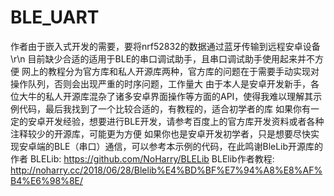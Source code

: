 # BLE_UART
作者由于嵌入式开发的需要，要将nrf52832的数据通过蓝牙传输到远程安卓设备\r\n
目前缺少合适的适用于BLE的串口调试助手，且串口调试助手使用起来并不方便
网上的教程分为官方库和私人开源库两种，官方库的问题在于需要手动实现对操作队列，否则会出现严重的时序问题，工作量大
由于本人是安卓开发新手，各位大牛的私人开源库混杂了诸多安卓界面操作等方面的API，使得我难以理解其示例代码，最后我找到了一个比较合适的，有教程的，适合初学者的库
如果你有一定的安卓开发经验，想要进行BLE开发，请参考百度上的官方库开发资料或者各种注释较少的开源库，可能更为方便
如果你也是安卓开发初学者，只是想要尽快实现安卓端的BLE（串口）通信，可以参考本示例的代码，在此鸣谢BleLib开源库的作者
BLELib: https://github.com/NoHarry/BLELib
BLElib作者教程: http://noharry.cc/2018/06/28/Blelib%E4%BD%BF%E7%94%A8%E8%AF%B4%E6%98%8E/
